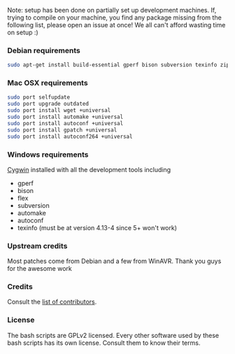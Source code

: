 Note: setup has been done on partially set up development machines. If, trying to compile on your machine, you find any package missing from the following list, please open an issue at once! We all can't afford wasting time on setup :)

### Debian requirements

```bash
sudo apt-get install build-essential gperf bison subversion texinfo zip automake autoconf2.64
```

### Mac OSX requirements

```bash
sudo port selfupdate
sudo port upgrade outdated
sudo port install wget +universal
sudo port install automake +universal
sudo port install autoconf +universal
sudo port install gpatch +universal
sudo port install autoconf264 +universal
```

### Windows requirements

[Cygwin](http://www.cygwin.com/) installed with all the development tools including 
- gperf
- bison
- flex
- subversion
- automake
- autoconf
- texinfo (must be at version 4.13-4 since 5+ won't work)

### Upstream credits

Most patches come from Debian and a few from WinAVR. Thank you guys for the awesome work

### Credits

Consult the [list of contributors](https://github.com/arduino/toolchain-avr/graphs/contributors).

### License

The bash scripts are GPLv2 licensed. Every other software used by these bash scripts has its own license. Consult them to know their terms.

